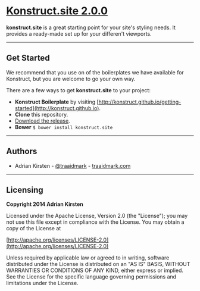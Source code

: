 [Konstruct.site 2.0.0](http://konstruct.github.io)
=============

**konstruct.site** is a great starting point for your site's styling needs. It provides a ready-made set up for your differen't viewports.

<hr />

## Get Started

We recommend that you use on of the boilerplates we have available for Konstruct, but you are welcome to go your own way.

There are a few ways to get **konstruct.site** to your project:

- **Konstruct Boilerplate** by visiting [http://konstruct.github.io/getting-started](http://konstruct.github.io).
- **Clone** this repository.
- [Download the release](https://github.com/konstruct/konstruct.site/archive/master.zip).
- **Bower** `$ bower install konstruct.site`

<hr />

## Authors

* Adrian Kirsten - [@traaidmark](https://twitter.com/traaidmark) - [traaidmark.com](http://www.traaidmark.com)

<hr />

## Licensing

**Copyright 2014 Adrian Kirsten**

Licensed under the Apache License, Version 2.0 (the "License"); you may not use this file except in compliance with the License. You may obtain a copy of the License at

[http://apache.org/licenses/LICENSE-2.0](http://apache.org/licenses/LICENSE-2.0)

Unless required by applicable law or agreed to in writing, software distributed under the License is distributed on an "AS IS" BASIS, WITHOUT WARRANTIES OR CONDITIONS OF ANY KIND, either express or implied. See the License for the specific language governing permissions and limitations under the License.